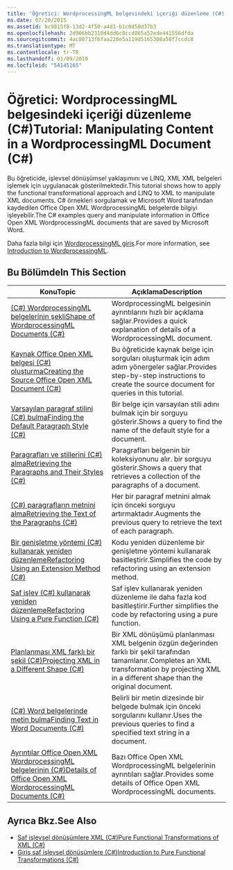 ```yaml
---
title: 'Öğretici: WordprocessingML belgesindeki içeriği düzenleme (C#)'
ms.date: 07/20/2015
ms.assetid: bc9815f8-13d2-4f50-a4d1-b1c0d50d37b3
ms.openlocfilehash: 2d906bb2310d4dd6c0ccd865a52ede441556dfda
ms.sourcegitcommit: 4ac80713f6faa220e5a119d5165308a58f7ccdc8
ms.translationtype: MT
ms.contentlocale: tr-TR
ms.lasthandoff: 01/09/2019
ms.locfileid: "54145165"
---
```

# <a name="tutorial-manipulating-content-in-a-wordprocessingml-document-c"></a><span data-ttu-id="72f1e-102">Öğretici: WordprocessingML belgesindeki içeriği düzenleme (C#)</span><span class="sxs-lookup"><span data-stu-id="72f1e-102">Tutorial: Manipulating Content in a WordprocessingML Document (C#)</span></span>
<span data-ttu-id="72f1e-103">Bu öğreticide, işlevsel dönüşümsel yaklaşımını ve LINQ, XML XML belgeleri işlemek için uygulanacak gösterilmektedir.</span><span class="sxs-lookup"><span data-stu-id="72f1e-103">This tutorial shows how to apply the functional transformational approach and LINQ to XML to manipulate XML documents.</span></span> <span data-ttu-id="72f1e-104">C# örnekleri sorgulamak ve Microsoft Word tarafından kaydedilen Office Open XML WordprocessingML belgelerde bilgiyi işleyebilir.</span><span class="sxs-lookup"><span data-stu-id="72f1e-104">The C# examples query and manipulate information in Office Open XML WordprocessingML documents that are saved by Microsoft Word.</span></span>  
  
 <span data-ttu-id="72f1e-105">Daha fazla bilgi için [WordprocessingML giriş](https://ericwhite.com/blog/introduction-to-wordprocessingml-series/).</span><span class="sxs-lookup"><span data-stu-id="72f1e-105">For more information, see [Introduction to WordprocessingML](https://ericwhite.com/blog/introduction-to-wordprocessingml-series/).</span></span>  
  
## <a name="in-this-section"></a><span data-ttu-id="72f1e-106">Bu Bölümde</span><span class="sxs-lookup"><span data-stu-id="72f1e-106">In This Section</span></span>  
  
|<span data-ttu-id="72f1e-107">Konu</span><span class="sxs-lookup"><span data-stu-id="72f1e-107">Topic</span></span>|<span data-ttu-id="72f1e-108">Açıklama</span><span class="sxs-lookup"><span data-stu-id="72f1e-108">Description</span></span>|  
|-----------|-----------------|  
|[<span data-ttu-id="72f1e-109">(C#) WordprocessingML belgelerinin şekli</span><span class="sxs-lookup"><span data-stu-id="72f1e-109">Shape of WordprocessingML Documents (C#)</span></span>](../../../../csharp/programming-guide/concepts/linq/shape-of-wordprocessingml-documents.md)|<span data-ttu-id="72f1e-110">WordprocessingML belgesinin ayrıntılarını hızlı bir açıklama sağlar.</span><span class="sxs-lookup"><span data-stu-id="72f1e-110">Provides a quick explanation of details of a WordprocessingML document.</span></span>|  
|[<span data-ttu-id="72f1e-111">Kaynak Office Open XML belgesi (C#) oluşturma</span><span class="sxs-lookup"><span data-stu-id="72f1e-111">Creating the Source Office Open XML Document (C#)</span></span>](../../../../csharp/programming-guide/concepts/linq/creating-the-source-office-open-xml-document.md)|<span data-ttu-id="72f1e-112">Bu öğreticide kaynak belge için sorguları oluşturmak için adım adım yönergeler sağlar.</span><span class="sxs-lookup"><span data-stu-id="72f1e-112">Provides step-by-step instructions to create the source document for queries in this tutorial.</span></span>|  
|[<span data-ttu-id="72f1e-113">Varsayılan paragraf stilini (C#) bulma</span><span class="sxs-lookup"><span data-stu-id="72f1e-113">Finding the Default Paragraph Style (C#)</span></span>](../../../../csharp/programming-guide/concepts/linq/finding-the-default-paragraph-style.md)|<span data-ttu-id="72f1e-114">Bir belge için varsayılan stili adını bulmak için bir sorguyu gösterir.</span><span class="sxs-lookup"><span data-stu-id="72f1e-114">Shows a query to find the name of the default style for a document.</span></span>|  
|[<span data-ttu-id="72f1e-115">Paragrafları ve stillerini (C#) alma</span><span class="sxs-lookup"><span data-stu-id="72f1e-115">Retrieving the Paragraphs and Their Styles (C#)</span></span>](../../../../csharp/programming-guide/concepts/linq/retrieving-the-paragraphs-and-their-styles.md)|<span data-ttu-id="72f1e-116">Paragrafları belgenin bir koleksiyonunu alır. bir sorguyu gösterir.</span><span class="sxs-lookup"><span data-stu-id="72f1e-116">Shows a query that retrieves a collection of the paragraphs of a document.</span></span>|  
|[<span data-ttu-id="72f1e-117">(C#) paragrafların metnini alma</span><span class="sxs-lookup"><span data-stu-id="72f1e-117">Retrieving the Text of the Paragraphs (C#)</span></span>](../../../../csharp/programming-guide/concepts/linq/retrieving-the-text-of-the-paragraphs.md)|<span data-ttu-id="72f1e-118">Her bir paragraf metnini almak için önceki sorguyu artırmaktadır.</span><span class="sxs-lookup"><span data-stu-id="72f1e-118">Augments the previous query to retrieve the text of each paragraph.</span></span>|  
|[<span data-ttu-id="72f1e-119">Bir genişletme yöntemi (C#) kullanarak yeniden düzenleme</span><span class="sxs-lookup"><span data-stu-id="72f1e-119">Refactoring Using an Extension Method (C#)</span></span>](../../../../csharp/programming-guide/concepts/linq/refactoring-using-an-extension-method.md)|<span data-ttu-id="72f1e-120">Kodu yeniden düzenleme bir genişletme yöntemi kullanarak basitleştirir.</span><span class="sxs-lookup"><span data-stu-id="72f1e-120">Simplifies the code by refactoring using an extension method.</span></span>|  
|[<span data-ttu-id="72f1e-121">Saf işlev (C#) kullanarak yeniden düzenleme</span><span class="sxs-lookup"><span data-stu-id="72f1e-121">Refactoring Using a Pure Function (C#)</span></span>](../../../../csharp/programming-guide/concepts/linq/refactoring-using-a-pure-function.md)|<span data-ttu-id="72f1e-122">Saf işlev kullanarak yeniden düzenleme ile daha fazla kod basitleştirir.</span><span class="sxs-lookup"><span data-stu-id="72f1e-122">Further simplifies the code by refactoring using a pure function.</span></span>|  
|[<span data-ttu-id="72f1e-123">Planlanması XML farklı bir şekil (C#)</span><span class="sxs-lookup"><span data-stu-id="72f1e-123">Projecting XML in a Different Shape (C#)</span></span>](../../../../csharp/programming-guide/concepts/linq/projecting-xml-in-a-different-shape.md)|<span data-ttu-id="72f1e-124">Bir XML dönüşümü planlanması XML belgenin özgün değerinden farklı bir şekil tarafından tamamlanır.</span><span class="sxs-lookup"><span data-stu-id="72f1e-124">Completes an XML transformation by projecting XML in a different shape than the original document.</span></span>|  
|[<span data-ttu-id="72f1e-125">(C#) Word belgelerinde metin bulma</span><span class="sxs-lookup"><span data-stu-id="72f1e-125">Finding Text in Word Documents (C#)</span></span>](../../../../csharp/programming-guide/concepts/linq/finding-text-in-word-documents.md)|<span data-ttu-id="72f1e-126">Belirli bir metin dizesinde bir belgede bulmak için önceki sorgularını kullanır.</span><span class="sxs-lookup"><span data-stu-id="72f1e-126">Uses the previous queries to find a specified text string in a document.</span></span>|  
|[<span data-ttu-id="72f1e-127">Ayrıntılar Office Open XML WordprocessingML belgelerinin (C#)</span><span class="sxs-lookup"><span data-stu-id="72f1e-127">Details of Office Open XML WordprocessingML Documents (C#)</span></span>](../../../../csharp/programming-guide/concepts/linq/details-of-office-open-xml-wordprocessingml-documents.md)|<span data-ttu-id="72f1e-128">Bazı Office Open XML WordprocessingML belgelerinin ayrıntıları sağlar.</span><span class="sxs-lookup"><span data-stu-id="72f1e-128">Provides some details of Office Open XML WordprocessingML documents.</span></span>|  
  
## <a name="see-also"></a><span data-ttu-id="72f1e-129">Ayrıca Bkz.</span><span class="sxs-lookup"><span data-stu-id="72f1e-129">See Also</span></span>

- [<span data-ttu-id="72f1e-130">Saf işlevsel dönüşümlere XML (C#)</span><span class="sxs-lookup"><span data-stu-id="72f1e-130">Pure Functional Transformations of XML (C#)</span></span>](../../../../csharp/programming-guide/concepts/linq/pure-functional-transformations-of-xml.md)  
- [<span data-ttu-id="72f1e-131">Giriş saf işlevsel dönüşümlere (C#)</span><span class="sxs-lookup"><span data-stu-id="72f1e-131">Introduction to Pure Functional Transformations (C#)</span></span>](../../../../csharp/programming-guide/concepts/linq/introduction-to-pure-functional-transformations.md)
